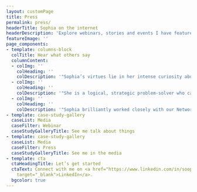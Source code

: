 ```yaml
---
layout: customPage
title: Press
permalink: press/
headerTitle: Sophia on the internet
headerDescription: 'Explore webinars, stories and events I have featured in.'
featureImage: ''
page_components:
- template: columns-block
  colTitle: Hear what others say
  columnContent:
  - colImg: ''
    colHeading: ''
    colDescription: '"Sophia’s virtues lie in her intense curiosity about everything related to her field of work, her determination to constantly push the limits of her abilities and invest in herself, and her clear desire to take initiatives to pursue her interests, going beyond what is required of her."<h5>Christina Christoforou-Livani</h5>'
  - colImg: '' 
    colHeading: ''
    colDescription: '"She is a logical, strategic problem-solver who can systematically break down complex issues and guide her team through them."<h5>Theresa Yung</h5>'
  - colImg: '' 
    colHeading: ''
    colDescription: '"Sophia brilliantly worked closely with our Network Managers to understand the nuances in their marketing challenges."<h5>María Cortés Puch</h5>'
- template: case-study-gallery
  caseList: Media
  caseFilter: Webinar
  caseStudyGalleryTitle: See me talk about things
- template: case-study-gallery
  caseList: Media
  caseFilter: Press
  caseStudyGalleryTitle: See me in the media
- template: cta
  ctaHeadingTitle: Let’s get started
  ctaText: Connect with me on <a href="https://www.linkedin.com/in/soophia//" title=""
    target="_blank">LinkedIn</a>.
  bgcolor: true
---
```


